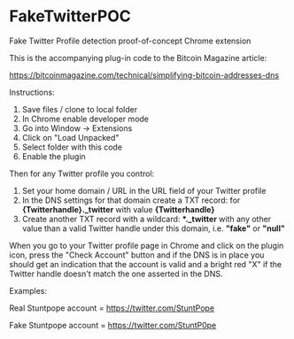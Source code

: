 # FakeTwitterPOC
Fake Twitter Profile detection proof-of-concept Chrome extension

This is the accompanying plug-in code to the Bitcoin Magazine article:

https://bitcoinmagazine.com/technical/simplifying-bitcoin-addresses-dns

Instructions:

1) Save files / clone to local folder
2) In Chrome enable developer mode
3) Go into Window -> Extensions
4) Click on "Load Unpacked"
5) Select folder with this code
6) Enable the plugin

Then for any Twitter profile you control:

1) Set your home domain / URL in the URL field of your Twitter profile
2) In the DNS settings for that domain create a TXT record: for **{Twitterhandle}.\_twitter** with value **{Twitterhandle}**
3) Create another TXT record with a wildcard: **\*.\_twitter** with any other value than a valid Twitter handle under this domain, i.e. **"fake"** or **"null"**

When you go to your Twitter profile page in Chrome and click on the plugin icon, press the "Check Account" button and if the DNS is in place you should get an indication that the account is valid and a bright red "X" if the Twitter handle doesn't match the one asserted in the DNS.

Examples:

Real Stuntpope account = https://twitter.com/StuntPope 

Fake Stuntpope account = https://twitter.com/StuntP0pe

